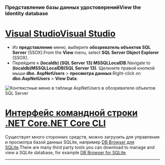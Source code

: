### <a name="view-the-identity-database"></a><span data-ttu-id="83b2d-101">Представление базы данных удостоверений</span><span class="sxs-lookup"><span data-stu-id="83b2d-101">View the Identity database</span></span>

# <a name="visual-studiotabvisual-studio"></a>[<span data-ttu-id="83b2d-102">Visual Studio</span><span class="sxs-lookup"><span data-stu-id="83b2d-102">Visual Studio</span></span>](#tab/visual-studio) 

* <span data-ttu-id="83b2d-103">Из **представление** меню, выберите **обозреватель объектов SQL Server** (SSOX).</span><span class="sxs-lookup"><span data-stu-id="83b2d-103">From the **View** menu, select **SQL Server Object Explorer** (SSOX).</span></span>
* <span data-ttu-id="83b2d-104">Перейдите к **(localdb) (SQL Server 13) MSSQLLocalDB**.</span><span class="sxs-lookup"><span data-stu-id="83b2d-104">Navigate to **(localdb)MSSQLLocalDB(SQL Server 13)**.</span></span> <span data-ttu-id="83b2d-105">Щелкните правой кнопкой мыши **dbo. AspNetUsers** > **просмотра данных**:</span><span class="sxs-lookup"><span data-stu-id="83b2d-105">Right-click on **dbo.AspNetUsers** > **View Data**:</span></span>

![Контекстные меню в таблице AspNetUsers в обозревателе объектов SQL Server](~/security/authentication/accconfirm/_static/ssox.png)

# <a name="net-core-clitabnetcore-cli"></a>[<span data-ttu-id="83b2d-107">Интерфейс командной строки .NET Core</span><span class="sxs-lookup"><span data-stu-id="83b2d-107">.NET Core CLI</span></span>](#tab/netcore-cli)

<span data-ttu-id="83b2d-108">Существует много сторонних средств, можно загрузить для управления и просмотра базой данных SQLite, например [DB Browser для SQLite](https://sqlitebrowser.org/).</span><span class="sxs-lookup"><span data-stu-id="83b2d-108">There are many third party tools you can download to manage and view a SQLite database, for example [DB Browser for SQLite](https://sqlitebrowser.org/).</span></span>

---